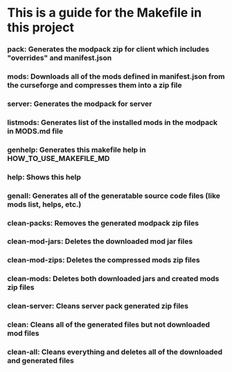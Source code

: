 # This is a guide for the Makefile in this project

### pack:                Generates the modpack zip for client which includes "overrides" and manifest.json
### mods:                Downloads all of the mods defined in manifest.json from the curseforge and compresses them into a zip file
### server:              Generates the modpack for server
### listmods:            Generates list of the installed mods in the modpack in MODS.md file
### genhelp:             Generates this makefile help in HOW_TO_USE_MAKEFILE_MD
### help:                Shows this help
### genall:              Generates all of the generatable source code files (like mods list, helps, etc.)
### clean-packs:         Removes the generated modpack zip files
### clean-mod-jars:      Deletes the downloaded mod jar files
### clean-mod-zips:      Deletes the compressed mods zip files
### clean-mods:          Deletes both downloaded jars and created mods zip files
### clean-server:        Cleans server pack generated zip files
### clean:               Cleans all of the generated files but not downloaded mod files
### clean-all:           Cleans everything and deletes all of the downloaded and generated files
